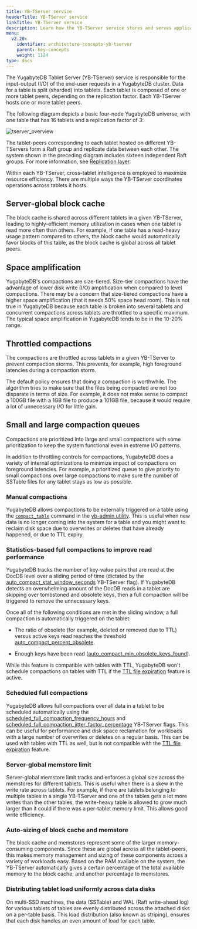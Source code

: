 ```yaml
---
title: YB-TServer service
headerTitle: YB-TServer service
linkTitle: YB-TServer service
description: Learn how the YB-TServer service stores and serves application data using tablets (also known as shards).
menu:
  v2.20:
    identifier: architecture-concepts-yb-tserver
    parent: key-concepts
    weight: 1124
type: docs
---
```


The YugabyteDB Tablet Server (YB-TServer) service is responsible for the input-output (I/O) of the end-user requests in a YugabyteDB cluster. Data for a table is split (sharded) into tablets. Each tablet is composed of one or more tablet peers, depending on the replication factor. Each YB-TServer hosts one or more tablet peers.

The following diagram depicts a basic four-node YugabyteDB universe, with one table that has 16 tablets and a replication factor of 3:

![tserver_overview](/images/architecture/tserver_overview-1.png)

The tablet-peers corresponding to each tablet hosted on different YB-TServers form a Raft group and replicate data between each other. The system shown in the preceding diagram includes sixteen independent Raft groups. For more information, see [Replication layer](../../docdb-replication/).

Within each YB-TServer, cross-tablet intelligence is employed to maximize resource efficiency. There are multiple ways the YB-TServer coordinates operations across tablets it hosts.

## Server-global block cache

The block cache is shared across different tablets in a given YB-TServer, leading to highly-efficient memory utilization in cases when one tablet is read more often than others. For example, if one table has a read-heavy usage pattern compared to others, the block cache would automatically favor blocks of this table, as the block cache is global across all tablet peers.

## Space amplification

YugabyteDB's compactions are size-tiered. Size-tier compactions have the advantage of lower disk write (I/O) amplification when compared to level compactions. There may be a concern that size-tiered compactions have a higher space amplification (that it needs 50% space head room). This is not true in YugabyteDB because each table is broken into several tablets and concurrent compactions across tablets are throttled to a specific maximum. The typical space amplification in YugabyteDB tends to be in the 10-20% range.

## Throttled compactions

The compactions are throttled across tablets in a given YB-TServer to prevent compaction storms. This prevents, for example, high foreground latencies during a compaction storm.

The default policy ensures that doing a compaction is worthwhile. The algorithm tries to make sure that the files being compacted are not too disparate in terms of size. For example, it does not make sense to compact a 100GB file with a 1GB file to produce a 101GB file, because it would require a lot of unnecessary I/O for little gain.

## Small and large compaction queues

Compactions are prioritized into large and small compactions with some prioritization to keep the system functional even in extreme I/O patterns.

In addition to throttling controls for compactions, YugabyteDB does a variety of internal optimizations to minimize impact of compactions on foreground latencies. For example, a prioritized queue to give priority to small compactions over large compactions to make sure the number of SSTable files for any tablet stays as low as possible.

### Manual compactions

YugabyteDB allows compactions to be externally triggered on a table using the [`compact_table`](../../../admin/yb-admin/#compact-table) command in the [yb-admin utility](../../../admin/yb-admin/). This is useful when new data is no longer coming into the system for a table and you might want to reclaim disk space due to overwrites or deletes that have already happened, or due to TTL expiry.

### Statistics-based full compactions to improve read performance

YugabyteDB tracks the number of key-value pairs that are read at the DocDB level over a sliding period of time (dictated by the [auto_compact_stat_window_seconds](../../../reference/configuration/yb-tserver#auto-compact-stat-window-seconds) YB-TServer flag). If YugabyteDB detects an overwhelming amount of the DocDB reads in a tablet are skipping over tombstoned and obsolete keys, then a full compaction will be triggered to remove the unnecessary keys.

Once all of the following conditions are met in the sliding window, a full compaction is automatically triggered on the tablet:

- The ratio of obsolete (for example, deleted or removed due to TTL) versus active keys read reaches the threshold [auto_compact_percent_obsolete](../../../reference/configuration/yb-tserver/#auto-compact-percent-obsolete).

- Enough keys have been read ([auto_compact_min_obsolete_keys_found](../../../reference/configuration/yb-tserver/#auto-compact-min-obsolete-keys-found)).

While this feature is compatible with tables with TTL, YugabyteDB won't schedule compactions on tables with TTL if the [TTL file expiration](../../../develop/learn/ttl-data-expiration-ycql/#efficient-data-expiration-for-ttl) feature is active.

### Scheduled full compactions

 YugabyteDB allows full compactions over all data in a tablet to be scheduled automatically using the [scheduled_full_compaction_frequency_hours](../../../reference/configuration/yb-tserver#scheduled-full-compaction-frequency-hours) and [scheduled_full_compaction_jitter_factor_percentage](../../../reference/configuration/yb-tserver#scheduled-full-compaction-jitter-factor-percentage) YB-TServer flags. This can be useful for performance and disk space reclamation for workloads with a large number of overwrites or deletes on a regular basis. This can be used with tables with TTL as well, but is not compatible with the [TTL file expiration](../../../develop/learn/ttl-data-expiration-ycql/#efficient-data-expiration-for-ttl) feature.

### Server-global memstore limit

Server-global memstore limit tracks and enforces a global size across the memstores for different tablets. This is useful when there is a skew in the write rate across tablets. For example, if there are tablets belonging to multiple tables in a single YB-TServer and one of the tables gets a lot more writes than the other tables, the write-heavy table is allowed to grow much larger than it could if there was a per-tablet memory limit. This allows good write efficiency.

### Auto-sizing of block cache and memstore

The block cache and memstores represent some of the larger memory-consuming components. Since these are global across all the tablet-peers, this makes memory management and sizing of these components across a variety of workloads easy. Based on the RAM available on the system, the YB-TServer automatically gives a certain percentage of the total available memory to the block cache, and another percentage to memstores.

### Distributing tablet load uniformly across data disks

On multi-SSD machines, the data (SSTable) and WAL (Raft write-ahead log) for various tablets of tables are evenly distributed across the attached disks on a per-table basis. This load distribution (also known as striping), ensures that each disk handles an even amount of load for each table.
